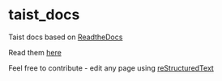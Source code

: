 taist_docs
==========

Taist docs based on [ReadtheDocs](http://readthedocs.org)

Read them [here](http://docs.tai.st)

Feel free to contribute - edit any page using [reStructuredText](http://sphinx-doc.org/rest.html)
